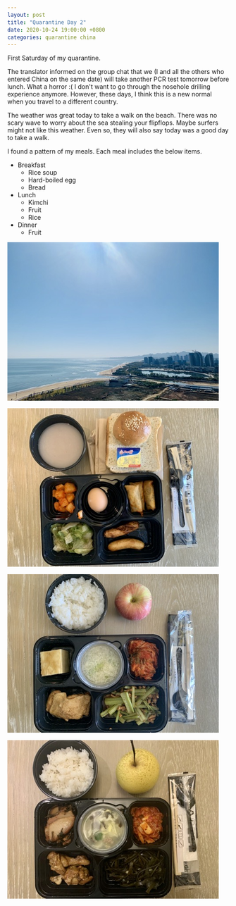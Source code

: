 ```yaml
---
layout: post
title: "Quarantine Day 2"
date: 2020-10-24 19:00:00 +0800
categories: quarantine china
---
```

First Saturday of my quarantine.

The translator informed on the group chat that we (I and all the others who entered China on the same date) will take another PCR test tomorrow before lunch. What a horror :( I don't want to go through the nosehole drilling experience anymore. However, these days, I think this is a new normal when you travel to a different country.

The weather was great today to take a walk on the beach. There was no scary wave to worry about the sea stealing your flipflops. Maybe surfers might not like this weather. Even so, they will also say today was a good day to take a walk.

I found a pattern of my meals. Each meal includes the below items.
- Breakfast
    - Rice soup
    - Hard-boiled egg
    - Bread
- Lunch
    - Kimchi
    - Fruit
    - Rice
- Dinner
    - Fruit

![View from my room](/pics/2020-10-24-1.jpg)

![Breakfast in quarantine facility](/pics/2020-10-24-2.jpg)

![Lunch in quarantine facility](/pics/2020-10-24-3.jpg)

![Dinner in quarantine facility](/pics/2020-10-24-4.jpg)

